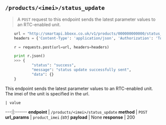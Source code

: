 ## `/products/<imei>/status_update`

> A `POST` request to this endpoint sends the latest parameter values to an RTC-enabled unit.

```python
    url = "http://smartapi.bboxx.co.uk/v1/products/000000000000/status_update"
    headers = {'Content-Type': 'application/json', 'Authorization': 'Token token=' + A_VALID_TOKEN}

    r = requests.post(url=url, headers=headers)

    print r.json()
    >>> {
            "status": "success",
            "message": "status update successfully sent",
            "data": {}
    }
```

This endpoint sends the latest parameter values to an RTC-enabled unit. The imei of the unit is specified in the url.

    | value 
---:|:------
__endpoint__ | `/products/<imei>/status_update`
__method__ | `POST`
__url_params__ | `product_imei` _(str)_
__payload__ | None
__response__ | 200

